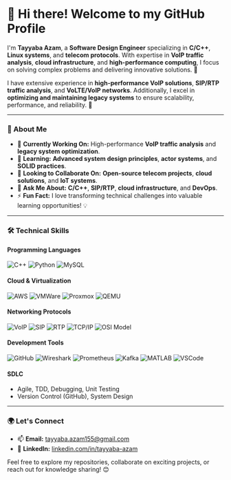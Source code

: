 # 👋 Hi there! Welcome to my GitHub Profile

I'm **Tayyaba Azam**, a **Software Design Engineer** specializing in **C/C++**, **Linux systems**, and **telecom protocols**. With expertise in **VoIP traffic analysis**, **cloud infrastructure**, and **high-performance computing**, I focus on solving complex problems and delivering innovative solutions. 🚀

I have extensive experience in **high-performance VoIP solutions**, **SIP/RTP traffic analysis**, and **VoLTE/VoIP networks**. Additionally, I excel in **optimizing and maintaining legacy systems** to ensure scalability, performance, and reliability. 🔧

---

### 🌟 About Me  
- 🔭 **Currently Working On:** High-performance **VoIP traffic analysis** and **legacy system optimization**.  
- 🌱 **Learning:** **Advanced system design principles**, **actor systems**, and **SOLID practices**.  
- 👯 **Looking to Collaborate On:** **Open-source telecom projects**, **cloud solutions**, and **IoT systems**.  
- 💬 **Ask Me About:** **C/C++**, **SIP/RTP**, **cloud infrastructure**, and **DevOps**.  
- ⚡ **Fun Fact:** I love transforming technical challenges into valuable learning opportunities! 💡

---

### 🛠️ Technical Skills  

#### **Programming Languages**  
![C++](https://img.shields.io/badge/-C++-00599C?style=flat-square&logo=c%2B%2B&logoColor=white) ![Python](https://img.shields.io/badge/-Python-3776AB?style=flat-square&logo=python&logoColor=white) ![MySQL](https://img.shields.io/badge/-MySQL-4479A1?style=flat-square&logo=mysql&logoColor=white)

#### **Cloud & Virtualization**  
![AWS](https://img.shields.io/badge/-AWS-232F3E?style=flat-square&logo=amazon-aws&logoColor=white) ![VMWare](https://img.shields.io/badge/-VMWare-607078?style=flat-square&logo=vmware&logoColor=white) ![Proxmox](https://img.shields.io/badge/-Proxmox-E57000?style=flat-square&logo=proxmox&logoColor=white) ![QEMU](https://img.shields.io/badge/-QEMU-FCC624?style=flat-square&logo=qemu&logoColor=black)

#### **Networking Protocols**  
![VoIP](https://img.shields.io/badge/-VoIP-blue?style=flat-square) ![SIP](https://img.shields.io/badge/-SIP-00599C?style=flat-square) ![RTP](https://img.shields.io/badge/-RTP-blue?style=flat-square) ![TCP/IP](https://img.shields.io/badge/-TCP/IP-000000?style=flat-square) ![OSI Model](https://img.shields.io/badge/-OSI_Model-00A6A6?style=flat-square)  

#### **Development Tools**  
![GitHub](https://img.shields.io/badge/-GitHub-181717?style=flat-square&logo=github&logoColor=white) ![Wireshark](https://img.shields.io/badge/-Wireshark-1679A7?style=flat-square&logo=wireshark&logoColor=white) ![Prometheus](https://img.shields.io/badge/-Prometheus-E6522C?style=flat-square&logo=prometheus&logoColor=white) ![Kafka](https://img.shields.io/badge/-Kafka-000000?style=flat-square&logo=apache-kafka&logoColor=white) ![MATLAB](https://img.shields.io/badge/-MATLAB-0076A8?style=flat-square&logo=matlab&logoColor=white) ![VSCode](https://img.shields.io/badge/-VSCode-007ACC?style=flat-square&logo=visualstudiocode&logoColor=white)

#### **SDLC**  
- Agile, TDD, Debugging, Unit Testing  
- Version Control (GitHub), System Design  
---
### 🌍 Let's Connect  
- 📫 **Email:** [tayyaba.azam155@gmail.com](mailto:tayyaba.azam155@gmail.com)  
- 💼 **LinkedIn:** [linkedin.com/in/tayyaba-azam](https://linkedin.com/in/tayyaba-azam)  

Feel free to explore my repositories, collaborate on exciting projects, or reach out for knowledge sharing! 😊
